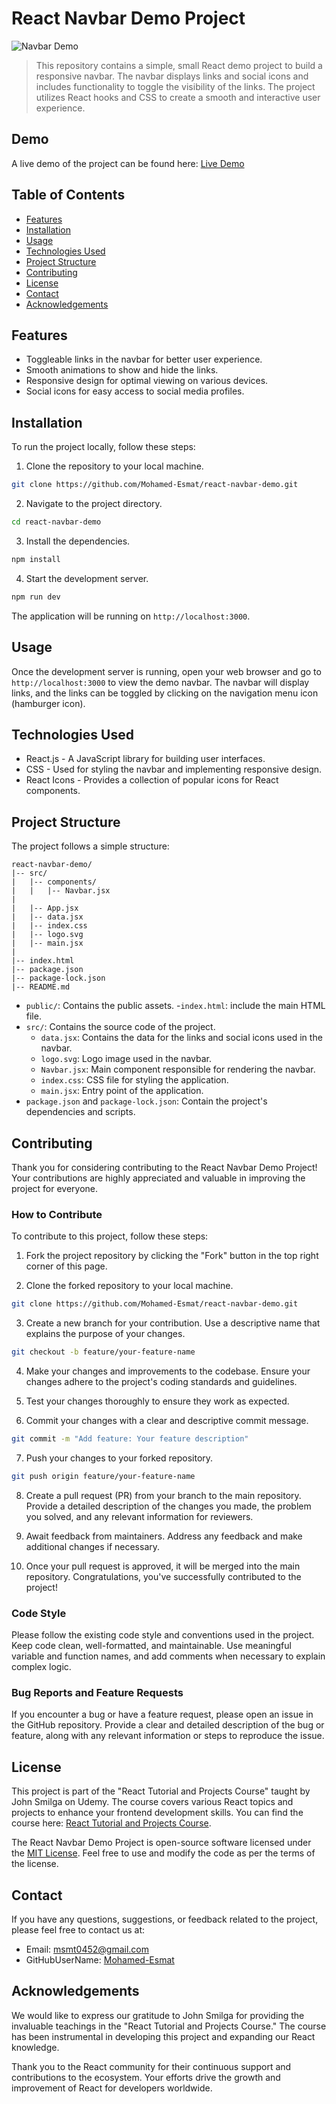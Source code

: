 # React Navbar Demo Project

![Navbar Demo](https://res.cloudinary.com/tawfeer/image/upload/v1690395785/navbar-project_by1g6j.png)

> This repository contains a simple, small React demo project to build a responsive navbar. The navbar displays links and social icons and includes functionality to toggle the visibility of the links. The project utilizes React hooks and CSS to create a smooth and interactive user experience.

## Demo

A live demo of the project can be found here: [Live Demo](https://react-navbar-demo-esmat.netlify.app/)

## Table of Contents

- [Features](#features)
- [Installation](#installation)
- [Usage](#usage)
- [Technologies Used](#technologies-used)
- [Project Structure](#project-structure)
- [Contributing](#contributing)
- [License](#license)
- [Contact](#contact)
- [Acknowledgements](#acknowledgements)

## Features

- Toggleable links in the navbar for better user experience.
- Smooth animations to show and hide the links.
- Responsive design for optimal viewing on various devices.
- Social icons for easy access to social media profiles.

## Installation

To run the project locally, follow these steps:

1. Clone the repository to your local machine.

```bash
git clone https://github.com/Mohamed-Esmat/react-navbar-demo.git
```

2. Navigate to the project directory.

```bash
cd react-navbar-demo
```

3. Install the dependencies.

```bash
npm install
```

4. Start the development server.

```bash
npm run dev
```

The application will be running on `http://localhost:3000`.

## Usage

Once the development server is running, open your web browser and go to `http://localhost:3000` to view the demo navbar. The navbar will display links, and the links can be toggled by clicking on the navigation menu icon (hamburger icon).

## Technologies Used

- React.js - A JavaScript library for building user interfaces.
- CSS - Used for styling the navbar and implementing responsive design.
- React Icons - Provides a collection of popular icons for React components.

## Project Structure

The project follows a simple structure:

```
react-navbar-demo/
|-- src/
|   |-- components/
|   |   |-- Navbar.jsx
|
|   |-- App.jsx
|   |-- data.jsx
|   |-- index.css
|   |-- logo.svg
|   |-- main.jsx
|
|-- index.html
|-- package.json
|-- package-lock.json
|-- README.md
```

- `public/`: Contains the public assets.
-`index.html`: include the main HTML file.
- `src/`: Contains the source code of the project.
  - `data.jsx`: Contains the data for the links and social icons used in the navbar.
  - `logo.svg`: Logo image used in the navbar.
  - `Navbar.jsx`: Main component responsible for rendering the navbar.
  - `index.css`: CSS file for styling the application.
  - `main.jsx`: Entry point of the application.
- `package.json` and `package-lock.json`: Contain the project's dependencies and scripts.

## Contributing

Thank you for considering contributing to the React Navbar Demo Project! Your contributions are highly appreciated and valuable in improving the project for everyone.

### How to Contribute

To contribute to this project, follow these steps:

1. Fork the project repository by clicking the "Fork" button in the top right corner of this page.

2. Clone the forked repository to your local machine.
```bash
git clone https://github.com/Mohamed-Esmat/react-navbar-demo.git
```

3. Create a new branch for your contribution. Use a descriptive name that explains the purpose of your changes.

```bash
git checkout -b feature/your-feature-name
```

4. Make your changes and improvements to the codebase. Ensure your changes adhere to the project's coding standards and guidelines.

5. Test your changes thoroughly to ensure they work as expected.

6. Commit your changes with a clear and descriptive commit message.

```bash
git commit -m "Add feature: Your feature description"
```

7. Push your changes to your forked repository.

```bash
git push origin feature/your-feature-name
```

8. Create a pull request (PR) from your branch to the main repository. Provide a detailed description of the changes you made, the problem you solved, and any relevant information for reviewers.

9. Await feedback from maintainers. Address any feedback and make additional changes if necessary.

10. Once your pull request is approved, it will be merged into the main repository. Congratulations, you've successfully contributed to the project!

### Code Style

Please follow the existing code style and conventions used in the project. Keep code clean, well-formatted, and maintainable. Use meaningful variable and function names, and add comments when necessary to explain complex logic.

### Bug Reports and Feature Requests

If you encounter a bug or have a feature request, please open an issue in the GitHub repository. Provide a clear and detailed description of the bug or feature, along with any relevant information or steps to reproduce the issue.

## License

This project is part of the "React Tutorial and Projects Course" taught by John Smilga on Udemy. The course covers various React topics and projects to enhance your frontend development skills. You can find the course here: [React Tutorial and Projects Course](https://www.udemy.com/course/react-tutorial-and-projects-course/).

The React Navbar Demo Project is open-source software licensed under the [MIT License](LICENSE). Feel free to use and modify the code as per the terms of the license.

## Contact

If you have any questions, suggestions, or feedback related to the project, please feel free to contact us at:

- Email: [msmt0452@gmail.com](mailto:msmt0452@gmail.com)
- GitHubUserName: [Mohamed-Esmat](Mohamed-Esmat)

## Acknowledgements

We would like to express our gratitude to John Smilga for providing the invaluable teachings in the "React Tutorial and Projects Course." The course has been instrumental in developing this project and expanding our React knowledge.

Thank you to the React community for their continuous support and contributions to the ecosystem. Your efforts drive the growth and improvement of React for developers worldwide.
